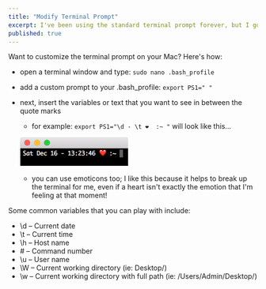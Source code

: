 ```yaml
---
title: "Modify Terminal Prompt"
excerpt: I've been using the standard terminal prompt forever, but I got sick of it...
published: true
---
```


Want to customize the terminal prompt on your Mac? Here's how: 

- open a terminal window and type: `sudo nano .bash_profile` 
- add a custom prompt to your .bash_profile: `export PS1=" "`
- next, insert the variables or text that you want to see in between the quote marks
  - for example: `export PS1="\d - \t ❤️  :~ "` will look like this...
   
  ![](/images/terminalprompt.png)
  - you can use emoticons too; I like this because it helps to break up the terminal for me, even if a heart isn't exactly the emotion that I'm feeling at that moment!

Some common variables that you can play with include: 

- \d – Current date
- \t – Current time
- \h – Host name
- \# – Command number
- \u – User name
- \W – Current working directory (ie: Desktop/)
- \w – Current working directory with full path (ie: /Users/Admin/Desktop/)

